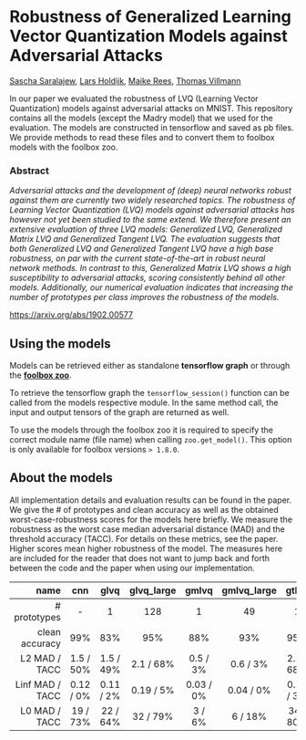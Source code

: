 # Robustness of Generalized Learning Vector Quantization Models against Adversarial Attacks
[Sascha Saralajew](https://scholar.google.com/citations?user=YTi93_0AAAAJ&hl=de), [Lars Holdijk](https://github.com/LarsHoldijk/), [Maike Rees](https://github.com/Maikefer/), [Thomas Villmann](https://scholar.google.com/citations?user=K14cpD8AAAAJ&hl=de)

In our paper we evaluated the robustness of LVQ (Learning Vector Quantization) models against adversarial attacks on MNIST.
This repository contains all the models (except the Madry model) that we used for the evaluation. The models are constructed in tensorflow and saved as pb files. We provide methods to read these files and to convert them to foolbox models with the foolbox zoo.  

### Abstract
_Adversarial attacks and the development of (deep) neural networks robust against them are currently two widely researched topics. The robustness of Learning Vector Quantization (LVQ) models against adversarial attacks has however not yet been studied to the same extend. We therefore present an extensive evaluation of three LVQ models: Generalized LVQ, Generalized Matrix LVQ and Generalized Tangent LVQ. The evaluation suggests that both Generalized LVQ and Generalized Tangent LVQ have a high base robustness, on par with the current state-of-the-art in robust neural network methods. In contrast to this, Generalized Matrix LVQ shows a high susceptibility to adversarial attacks, scoring consistently behind all other models. Additionally, our numerical evaluation indicates that increasing the number of prototypes per class improves the robustness of the models._

<https://arxiv.org/abs/1902.00577>


## Using the models
Models can be retrieved either as standalone **tensorflow graph** or through the **[foolbox zoo](https://foolbox.readthedocs.io/en/latest/user/zoo.html)**. 

To retrieve the tensorflow graph the `tensorflow_session()` function can be called from the models respective module. In the same method call, the input and output tensors of the graph are returned as well.

To use the models through the foolbox zoo it is required to specify the correct module name (file name) when calling `zoo.get_model()`. This option is only available for foolbox versions `> 1.8.0`.

## About the models
All implementation details and evaluation results can be found in the paper. We give the # of prototypes and clean accuracy as well as the obtained worst-case-robustness scores for the models here briefly. We measure the robustness as the worst case median adversarial distance (MAD) and the threshold accuracy (TACC). For details on these metrics, see the paper. Higher scores mean higher robustness of the model. The measures here are included for the reader that does not want to jump back and forth between the code and the paper when using our implementation. 

| name | cnn | glvq | glvq_large | gmlvq | gmlvq_large | gtlvq | gtlvq_large |
| ---: | :---: | :---: | :---: | :---: | :---: | :---: | :---: | 
| # prototypes| - | 1 | 128 | 1 | 49 | 1 | 10 |
| clean accuracy | 99% | 83%  | 95% | 88% | 93% | 95% | 97% |
| L2 MAD / TACC| 1.5 / 50% | 1.5 / 49% | 2.1 / 68% | 0.5 / 3% | 0.6 / 3% | 2.1 / 68% | **2.2 / 77%** |
| Linf MAD / TACC| 0.12 / 0% | 0.11 / 2% | 0.19 / 5% | 0.03 / 0% | 0.04 / 0% | 0.17 / 3% | 0.19 / 4% |
| L0 MAD / TACC| 19 / 73% | 22 / 64% | 32 / 79% | 3 / 6% | 6 / 18% | 34 / 80% |**35 / 85%** |



